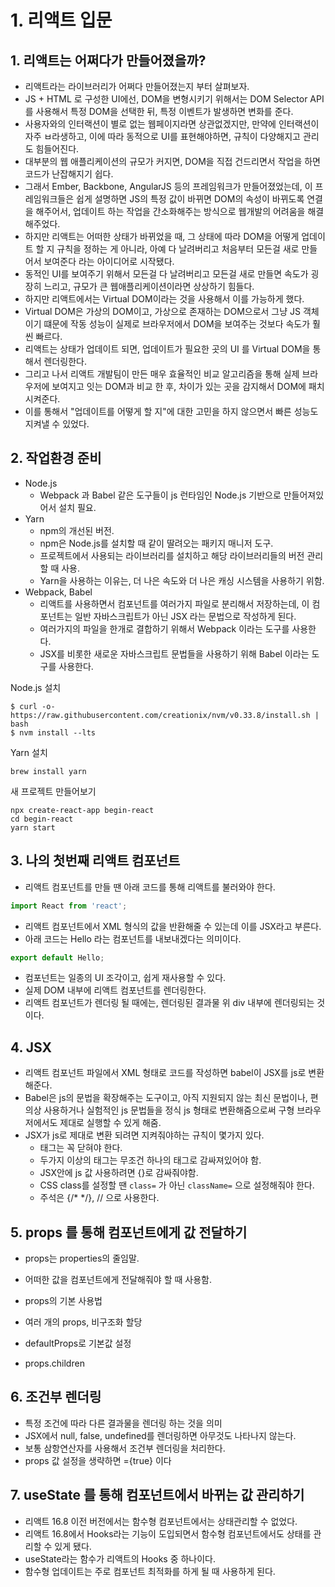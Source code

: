 
# 1. 리액트 입문 

## 1. 리액트는 어쩌다가 만들어졌을까?
- 리액트라는 라이브러리가 어쩌다 만들어졌는지 부터 살펴보자.
- JS + HTML 로 구성한 UI에선, DOM을 변형시키기 위해서는 DOM Selector API를 사용해서 특정 DOM을 선택한 뒤, 특정 이벤트가 발생하면 변화를 준다.
- 사용자와의 인터랙션이 별로 없는 웹페이지라면 상관없겠지만, 만약에 인터랙션이 자주 ㅂ라생하고, 이에 따라 동적으로 UI를 표현해야하면, 규칙이 다양해지고 관리도 힘들어진다.
- 대부분의 웹 애플리케이션의 규모가 커지면, DOM을 직접 건드리면서 작업을 하면 코드가 난잡해지기 쉽다.
- 그래서 Ember, Backbone, AngularJS 등의 프레임워크가 만들어졌었는데, 이 프레임워크들은 쉽게 설명하면 JS의 특정 값이 바뀌면 DOM의 속성이 바뀌도록 연결을 해주어서, 업데이트 하는 작업을 간소화해주는 방식으로 웹개발의 어려움을 해결해주었다.
- 하지만 리액트는 어떠한 상태가 바뀌었을 때, 그 상태에 따라 DOM을 어떻게 업데이트 할 지 규칙을 정하는 게 아니라, 아예 다 날려버리고 처음부터 모든걸 새로 만들어서 보여준다 라는 아이디어로 시작됐다.
- 동적인 UI를 보여주기 위해서 모든걸 다 날려버리고 모든걸 새로 만들면 속도가 굉장히 느리고, 규모가 큰 웹애플리케이션이라면 상상하기 힘들다.
- 하지만 리액트에서는 Virtual DOM이라는 것을 사용해서 이를 가능하게 했다.
- Virtual DOM은 가상의 DOM이고, 가상으로 존재하는 DOM으로서 그냥 JS 객체이기 떄문에 작동 성능이 실제로 브라우저에서 DOM을 보여주는 것보다 속도가 훨씬 빠르다.
- 리액트는 상태가 업데이트 되면, 업데이트가 필요한 곳의 UI 를 Virtual DOM을 통해서 렌더링한다.
- 그리고 나서 리액트 개발팀이 만든 매우 효율적인 비교 알고리즘을 통해 실제 브라우저에 보여지고 잇는 DOM과 비교 한 후, 차이가 있는 곳을 감지해서 DOM에 패치시켜준다.
- 이를 통해서 "업데이트를 어떻게 할 지"에 대한 고민을 하지 않으면서 빠른 성능도 지켜낼 수 있었다.

## 2. 작업환경 준비 
- Node.js
  - Webpack 과 Babel 같은 도구들이 js 런타임인 Node.js 기반으로 만들어져있어서 설치 필요.
- Yarn
  - npm의 개선된 버전. 
  - npm은 Node.js를 설치할 때 같이 딸려오는 패키지 매니저 도구. 
  - 프로젝트에서 사용되는 라이브러리를 설치하고 해당 라이브러리들의 버전 관리 할 때 사용. 
  - Yarn을 사용하는 이유는, 더 나은 속도와 더 나은 캐싱 시스템을 사용하기 위함.
- Webpack, Babel
  - 리액트를 사용하면서 컴포넌트를 여러가지 파일로 분리해서 저장하는데, 이 컴포넌트는 일반 자바스크립트가 아닌 JSX 라는 문법으로 작성하게 된다. 
  - 여러가지의 파일을 한개로 결합하기 위해서 Webpack 이라는 도구를 사용한다.
  - JSX를 비롯한 새로운 자바스크립트 문법들을 사용하기 위해 Babel 이라는 도구를 사용한다.

Node.js 설치
```
$ curl -o- https://raw.githubusercontent.com/creationix/nvm/v0.33.8/install.sh | bash
$ nvm install --lts
``` 

Yarn 설치
```
brew install yarn
```

새 프로젝트 만들어보기
```
npx create-react-app begin-react
cd begin-react
yarn start
```

## 3. 나의 첫번째 리액트 컴포넌트
- 리액트 컴포넌트를 만들 땐 아래 코드를 통해 리액트를 불러와야 한다.
```js
import React from 'react';
```

- 리액트 컴포넌트에서 XML 형식의 값을 반환해줄 수 있는데 이를 JSX라고 부른다. 
- 아래 코드는 Hello 라는 컴포넌트를 내보내겠다는 의미이다.
```js
export default Hello;
```

- 컴포넌트는 일종의 UI 조각이고, 쉽게 재사용할 수 있다. 
- 실제 DOM 내부에 리액트 컴포넌트를 렌더링한다.
- 리액트 컴포넌트가 렌더링 될 때에는, 렌더링된 결과물 위 div 내부에 렌더링되는 것이다.


## 4. JSX

- 리액트 컴포넌트 파일에서 XML 형태로 코드를 작성하면 babel이 JSX를 js로 변환해준다.
- Babel은 js의 문법을 확장해주는 도구이고, 아직 지원되지 않는 최신 문법이나, 편의상 사용하거나 실험적인 js 문법들을 정식 js 형태로 변환해줌으로써 구형 브라우저에서도 제대로 실행할 수 있게 해줌.
- JSX가 js로 제대로 변환 되려면 지켜줘야하는 규칙이 몇가지 있다.
  - 태그는 꼭 닫혀야 한다.
  - 두가지 이상의 태그는 무조건 하나의 태그로 감싸져있어야 함.
  - JSX안에 js 값 사용하려면 {}로 감싸줘야함.
  - CSS class를 설정할 땐 `class=` 가 아닌 `className=` 으로 설정해줘야 한다.
  - 주석은 {/* */}, // 으로 사용한다.

## 5. props 를 통해 컴포넌트에게 값 전달하기 
- props는 properties의 줄임말.
- 어떠한 값을 컴포넌트에게 전달해줘야 할 때 사용함.

- props의 기본 사용법
- 여러 개의 props, 비구조화 할당
- defaultProps로 기본값 설정
- props.children

## 6. 조건부 렌더링
- 특정 조건에 따라 다른 결과물을 렌더링 하는 것을 의미
- JSX에서 null, false, undefined를 렌더링하면 아무것도 나타나지 않는다.
- 보통 삼항연산자를 사용해서 조건부 렌더링을 처리한다.
- props 값 설정을 생략하면 ={true} 이다

## 7. useState 를 통해 컴포넌트에서 바뀌는 값 관리하기
- 리액트 16.8 이전 버전에서는 함수형 컴포넌트에서는 상태관리할 수 없었다.
- 리액트 16.8에서 Hooks라는 기능이 도입되면서 함수형 컴포넌트에서도 상태를 관리할 수 있게 됐다.
- useState라는 함수가 리액트의 Hooks 중 하나이다.
- 함수형 업데이트는 주로 컴포넌트 최적화를 하게 될 때 사용하게 된다. 